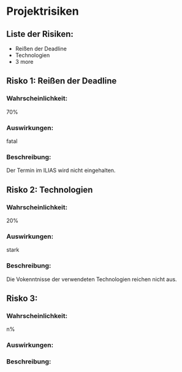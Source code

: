 # Projektrisiken

## Liste der Risiken:

- Reißen der Deadline
- Technologien
- 3 more

## Risko 1: Reißen der Deadline

### Wahrscheinlichkeit:

70%

### Auswirkungen:

fatal

### Beschreibung:

Der Termin im ILIAS wird nicht eingehalten.

## Risko 2: Technologien

### Wahrscheinlichkeit:

20%

### Auswirkungen:

stark

### Beschreibung:

Die Vokenntnisse der verwendeten Technologien reichen nicht aus.

## Risko 3: 

### Wahrscheinlichkeit:

n%

### Auswirkungen:

<Auswirkungen>

### Beschreibung:

